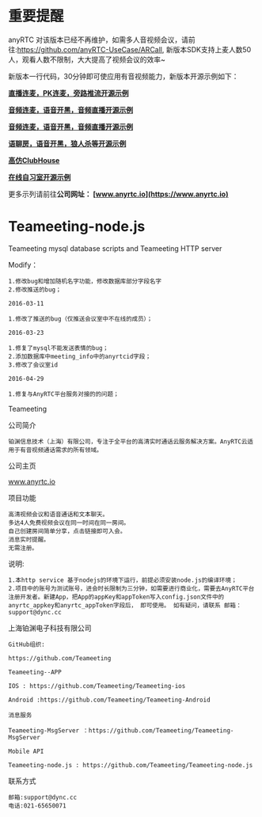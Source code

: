 # 重要提醒
anyRTC 对该版本已经不再维护，如需多人音视频会议，请前往:https://github.com/anyRTC-UseCase/ARCall, 新版本SDK支持上麦人数50人，观看人数不限制，大大提高了视频会议的效率~

新版本一行代码，30分钟即可使应用有音视频能力，新版本开源示例如下：

**[直播连麦，PK连麦，旁路推流开源示例](https://github.com/anyRTC-UseCase/VideoLive)**

**[音频连麦，语音开黑，音频直播开源示例](https://github.com/anyRTC-UseCase/AudioLive)**

**[音频连麦，语音开黑，音频直播开源示例](https://github.com/anyRTC-UseCase/AudioLive)**

**[语聊房，语音开黑，狼人杀等开源示例](https://github.com/anyRTC-UseCase/ARChatRoom)**

**[高仿ClubHouse](https://github.com/anyRTC-UseCase/anyHouse)**

**[在线自习室开源示例](https://github.com/anyRTC-UseCase/StudyLive)**

更多示列请前往**公司网址： [www.anyrtc.io](https://www.anyrtc.io)**


# Teameeting-node.js
Teameeting mysql database scripts and Teameeting HTTP server



Modify：

	1.修改bug和增加随机名字功能，修改数据库部分字段名字
	2.修改推送的bug；

	2016-03-11

	1.修改了推送的bug（仅推送会议室中不在线的成员）；

	2016-03-23

	1.修复了mysql不能发送表情的bug；
	2.添加数据库中meeting_info中的anyrtcid字段；
	3.修改了会议室id

	2016-04-29

	1.修复与AnyRTC平台服务对接的的问题；


Teameeting


公司简介


	铂渊信息技术（上海）有限公司，专注于全平台的高清实时通话云服务解决方案。AnyRTC云适用于有音视频通话需求的所有领域。


公司主页

www.anyrtc.io


项目功能

	高清视频会议和语音通话和文本聊天。
	多达4人免费视频会议在同一时间在同一房间。
	自己创建房间简单分享，点击链接即可入会。
	消息实时提醒。
	无需注册。

说明: 

	1.本http service 基于nodejs的环境下运行，前提必须安装node.js的编译环境；
	2.项目中的账号为测试账号，进会时长限制为三分钟，如需要进行商业化，需要去AnyRTC平台注册开发者。新建App，把App的appKey和appToken写入config.json文件中的anyrtc_appkey和anyrtc_appToken字段后， 即可使用。 如有疑问，请联系 邮箱：support@dync.cc



上海铂渊电子科技有限公司


	GitHub组织: 

	https://github.com/Teameeting

	Teameeting--APP
	
	IOS : https://github.com/Teameeting/Teameeting-ios

	Android :https://github.com/Teameeting/Teameeting-Android

	消息服务

	Teameeting-MsgServer ：https://github.com/Teameeting/Teameeting-MsgServer

	Mobile API

	Teameeting-node.js : https://github.com/Teameeting/Teameeting-node.js






联系方式

	邮箱:support@dync.cc
	电话:021-65650071
